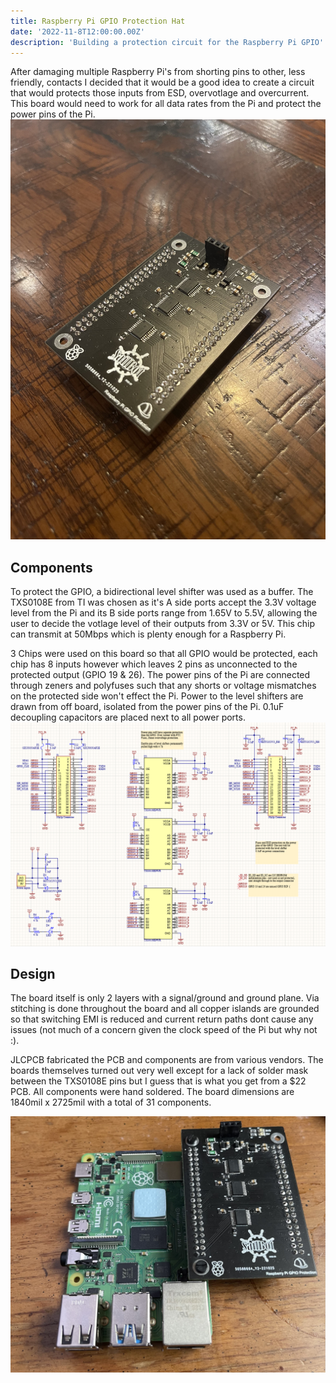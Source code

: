 ```yaml
---
title: Raspberry Pi GPIO Protection Hat
date: '2022-11-8T12:00:00.00Z'
description: 'Building a protection circuit for the Raspberry Pi GPIO'
---
```


After damaging multiple Raspberry Pi's from shorting pins to other, less friendly, contacts I decided that it would be a good idea to create a circuit that would protects those inputs from ESD, overvotlage and overcurrent. This board would need to work for all data rates from the Pi and protect the power pins of the Pi.
![Solo](./Solo.jpg)

## Components
To protect the GPIO, a bidirectional level shifter was used as a buffer. The TXS0108E from TI was chosen as it's A side ports accept the 3.3V  voltage level from the Pi and its B side ports range from 1.65V to 5.5V, allowing the user to decide the votlage level of their outputs from 3.3V or 5V. This chip can transmit at 50Mbps which is plenty enough for a Raspberry Pi.

3 Chips were used on this board so that all GPIO would be protected, each chip has 8 inputs however which leaves 2 pins as unconnected to the protected output (GPIO 19 & 26).
The power pins of the Pi are connected through zeners and polyfuses such that any shorts or voltage mismatches on the protected side won't effect the Pi. Power to the level shifters are drawn from off board, isolated from the power pins of the Pi.
0.1uF decoupling capacitors are placed next to all power ports.	
![schematic](./schematic.png)

## Design
The board itself is only 2 layers with a signal/ground and ground plane. Via stitching is done throughout the board and all copper islands are grounded so that switching EMI is reduced and current return paths dont cause any issues (not much of a concern given the clock speed of the Pi but why not :).

JLCPCB fabricated the PCB and components are from various vendors. The boards themselves turned out very well except for a lack of solder mask between the TXS0108E pins but I guess that is what you get from a $22 PCB. All components were hand soldered.
The board dimensions are 1840mil  x  2725mil with a total of 31 components.

![WithPi](./WithPi.jpg)


